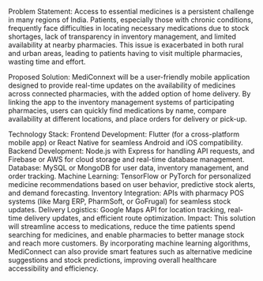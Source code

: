 Problem Statement:
Access to essential medicines is a persistent challenge in many regions of India. Patients, especially those with chronic conditions, frequently face difficulties in locating necessary medications due to stock shortages, lack of transparency in inventory management, and limited availability at nearby pharmacies. This issue is exacerbated in both rural and urban areas, leading to patients having to visit multiple pharmacies, wasting time and effort.

Proposed Solution:
MediConnext will be a user-friendly mobile application designed to provide real-time updates on the availability of medicines across connected pharmacies, with the added option of home delivery. By linking the app to the inventory management systems of participating pharmacies, users can quickly find medications by name, compare availability at different locations, and place orders for delivery or pick-up.

Technology Stack:
Frontend Development: Flutter (for a cross-platform mobile app) or React Native for seamless Android and iOS compatibility.
Backend Development: Node.js with Express for handling API requests, and Firebase or AWS for cloud storage and real-time database management.
Database: MySQL or MongoDB for user data, inventory management, and order tracking.
Machine Learning: TensorFlow or PyTorch for personalized medicine recommendations based on user behavior, predictive stock alerts, and demand forecasting.
Inventory Integration: APIs with pharmacy POS systems (like Marg ERP, PharmSoft, or GoFrugal) for seamless stock updates.
Delivery Logistics: Google Maps API for location tracking, real-time delivery updates, and efficient route optimization.
Impact:
This solution will streamline access to medications, reduce the time patients spend searching for medicines, and enable pharmacies to better manage stock and reach more customers. By incorporating machine learning algorithms, MediConnect can also provide smart features such as alternative medicine suggestions and stock predictions, improving overall healthcare accessibility and efficiency.
